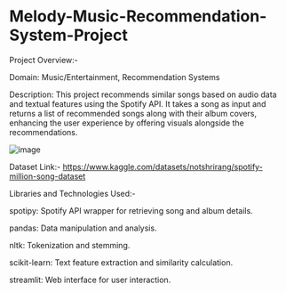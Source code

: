 # Melody-Music-Recommendation-System-Project

Project Overview:-

Domain: Music/Entertainment, Recommendation Systems

Description: This project recommends similar songs based on audio data and textual features using the Spotify API. It takes a song as input and returns a list of recommended songs along with their album covers, enhancing the user experience by offering visuals alongside the recommendations.


![image](https://github.com/user-attachments/assets/861e540f-05aa-4b9c-b49d-3c88064e56e6)

Dataset Link:-
https://www.kaggle.com/datasets/notshrirang/spotify-million-song-dataset

Libraries and Technologies Used:-

spotipy: Spotify API wrapper for retrieving song and album details.

pandas: Data manipulation and analysis.

nltk: Tokenization and stemming.

scikit-learn: Text feature extraction and similarity calculation.

streamlit: Web interface for user interaction.



